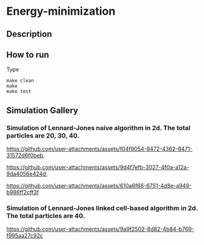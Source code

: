 # Energy-minimization
## Description
## How to run
Type 
```
make clean
make
make test
```
## Simulation Gallery
### Simulation of Lennard-Jones naive algorithm in 2d. The total particles are 20, 30, 40.


https://github.com/user-attachments/assets/f04f9054-8472-4362-8471-31572d6f0beb, 

https://github.com/user-attachments/assets/9d4f7efb-3027-4f0a-a12a-9da4056e424d, 

https://github.com/user-attachments/assets/610a6f66-6751-4d8e-a949-b986ff2cff3f




### Simulation of Lennard-Jones linked cell-based algorithm in 2d. The total particles are 40.

https://github.com/user-attachments/assets/9a9f2502-8d82-4b84-b769-f995aa27c92c 

